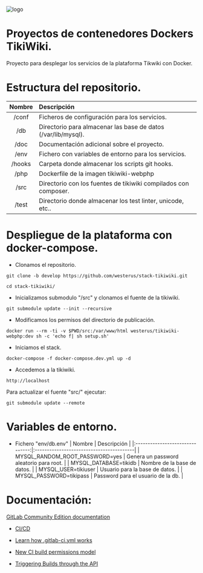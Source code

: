 ![logo](https://global.download.synology.com/download/Package/img/Docker/1.11.2-0270/thumb_256.png?style=centerme)

# Proyectos de contenedores Dockers TikiWiki.
Proyecto para desplegar los servicios de la plataforma Tikwiki con Docker.

# Estructura del repositorio.

| Nombre   | Descripción                                                     |
|:--------:|:----------------------------------------------------------------|
| /conf    | Ficheros de configuración para los servicios.                   |
| /db      | Directorio para almacenar las base de datos (/var/lib/mysql).   |
| /doc     | Documentación adicional sobre el proyecto.                      |
| /env     | Fichero con variables de entorno para los servicios.            |
| /hooks   | Carpeta donde almacenar los scripts git hooks.                  |
| /php     | Dockerfile de la imagen tikiwiki-webphp                         |
| /src     | Directorio con los fuentes de tikiwiki compilados con composer. |
| /test    | Directorio donde almacenar los test linter, unicode, etc..

# Despliegue de la plataforma con docker-compose.
-   Clonamos el repositorio.
```
git clone -b develop https://github.com/westerus/stack-tikiwiki.git
```
```
cd stack-tikiwiki/
```
-   Inicializamos submodulo "/src" y clonamos el fuente de la tikiwiki.
```
git submodule update --init --recursive
```
-   Modificamos los permisos del directorio de publicación.
```
docker run --rm -ti -v $PWD/src:/var/www/html westerus/tikiwiki-webphp:dev sh -c 'echo f| sh setup.sh'
```
-   Iniciamos el stack.
```
docker-compose -f docker-compose.dev.yml up -d
```
-   Accedemos a la tikiwiki.
```
http://localhost
```

Para actualizar el fuente "src/" ejecutar:
```
git submodule update --remote
```
# Variables de entorno.
-   Fichero "env/db.env"
| Nombre   | Descripción                                                     |
|:-------------------------------:|:-----------------------------------------|
| MYSQL_RANDOM_ROOT_PASSWORD=yes  | Genera un password aleatorio para root.  |
| MYSQL_DATABASE=tikidb           | Nombre de la base de datos.              |
| MYSQL_USER=tikiuser             | Usuario para la base de datos.           |
| MYSQL_PASSWORD=tikipass         | Password para el usuario de la db.       |

# Documentación:
[GitLab Community Edition documentation](https://gitlab.com/gitlab-org/gitlab-ce/blob/master/doc/README.md)

-   [CI/CD](https://gitlab.com/gitlab-org/gitlab-ce/blob/master/doc/ci/README.md)
-   [Learn how .gitlab-ci.yml works](https://gitlab.com/gitlab-org/gitlab-ce/blob/master/doc/ci/yaml/README.md)

-   [New CI build permissions model](https://git.virt.cga/help/user/project/new_ci_build_permissions_model.md)

-   [Triggering Builds through the API](https://git.virt.cga/help/ci/triggers/README)
